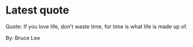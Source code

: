 # Latest quote 

Quote: If you love life, don't waste time, for time is what life is made up of. 

By: Bruce Lee